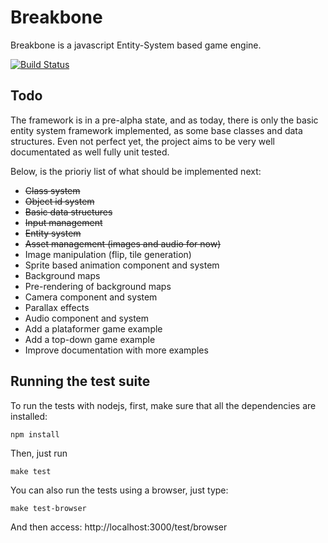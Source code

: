 # Breakbone

Breakbone is a javascript Entity-System based game engine.

[![Build Status](https://travis-ci.org/reu/breakbone.png)](https://travis-ci.org/reu/breakbone)

## Todo

The framework is in a pre-alpha state, and as today, there is only the basic entity system framework implemented, as some base classes and data structures. Even not perfect yet, the project aims to be very well documentated as well fully unit tested.

Below, is the prioriy list of what should be implemented next:

* ~~Class system~~
* ~~Object id system~~
* ~~Basic data structures~~
* ~~Input management~~
* ~~Entity system~~
* ~~Asset management (images and audio for now)~~
* Image manipulation (flip, tile generation)
* Sprite based animation component and system
* Background maps
* Pre-rendering of background maps
* Camera component and system
* Parallax effects
* Audio component and system
* Add a plataformer game example
* Add a top-down game example
* Improve documentation with more examples

## Running the test suite

To run the tests with nodejs, first, make sure that all the dependencies are installed:

`npm install`

Then, just run

`make test`

You can also run the tests using a browser, just type:

`make test-browser`

And then access: http://localhost:3000/test/browser

